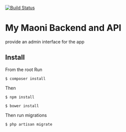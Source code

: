 [![Build Status](https://travis-ci.org/morrismukiri/MyMaoniBack.svg?branch=master)](https://travis-ci.org/morrismukiri/MyMaoniBack)
# My Maoni Backend and API
provide an admin interface for the app

## Install

From the root Run

`$ composer install`

Then

`$ npm install `

`$ bower install`

Then run migrations

`$ php artisan migrate`


